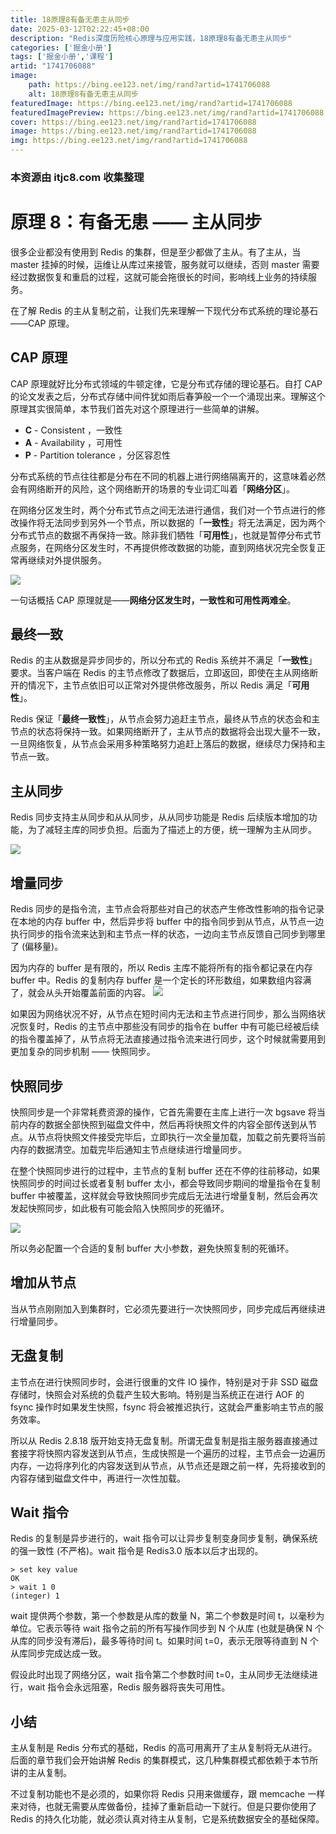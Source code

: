```yaml
---
title: 18原理8有备无患主从同步
date: 2025-03-12T02:22:45+08:00
description: "Redis深度历险核心原理与应用实践，18原理8有备无患主从同步"
categories: ['掘金小册']
tags: ['掘金小册','课程']
artid: "1741706088"
image:
    path: https://bing.ee123.net/img/rand?artid=1741706088
    alt: 18原理8有备无患主从同步
featuredImage: https://bing.ee123.net/img/rand?artid=1741706088
featuredImagePreview: https://bing.ee123.net/img/rand?artid=1741706088
cover: https://bing.ee123.net/img/rand?artid=1741706088
image: https://bing.ee123.net/img/rand?artid=1741706088
img: https://bing.ee123.net/img/rand?artid=1741706088
---
```


### 本资源由 itjc8.com 收集整理
# 原理 8：有备无患 —— 主从同步

很多企业都没有使用到 Redis 的集群，但是至少都做了主从。有了主从，当 master 挂掉的时候，运维让从库过来接管，服务就可以继续，否则 master 需要经过数据恢复和重启的过程，这就可能会拖很长的时间，影响线上业务的持续服务。

在了解 Redis 的主从复制之前，让我们先来理解一下现代分布式系统的理论基石——CAP 原理。

CAP 原理
--
CAP 原理就好比分布式领域的牛顿定律，它是分布式存储的理论基石。自打 CAP 的论文发表之后，分布式存储中间件犹如雨后春笋般一个一个涌现出来。理解这个原理其实很简单，本节我们首先对这个原理进行一些简单的讲解。

* **C** - Consistent ，一致性
* **A** - Availability ，可用性
* **P** - Partition tolerance ，分区容忍性

分布式系统的节点往往都是分布在不同的机器上进行网络隔离开的，这意味着必然会有网络断开的风险，这个网络断开的场景的专业词汇叫着「**网络分区**」。

在网络分区发生时，两个分布式节点之间无法进行通信，我们对一个节点进行的修改操作将无法同步到另外一个节点，所以数据的「**一致性**」将无法满足，因为两个分布式节点的数据不再保持一致。除非我们牺牲「**可用性**」，也就是暂停分布式节点服务，在网络分区发生时，不再提供修改数据的功能，直到网络状况完全恢复正常再继续对外提供服务。

![](https://user-gold-cdn.xitu.io/2018/7/4/164642389477ff9e?w=538&h=391&f=png&s=25993)

一句话概括 CAP 原理就是——**网络分区发生时，一致性和可用性两难全**。

最终一致
--
Redis 的主从数据是异步同步的，所以分布式的 Redis 系统并不满足「**一致性**」要求。当客户端在 Redis 的主节点修改了数据后，立即返回，即使在主从网络断开的情况下，主节点依旧可以正常对外提供修改服务，所以 Redis 满足「**可用性**」。

Redis 保证「**最终一致性**」，从节点会努力追赶主节点，最终从节点的状态会和主节点的状态将保持一致。如果网络断开了，主从节点的数据将会出现大量不一致，一旦网络恢复，从节点会采用多种策略努力追赶上落后的数据，继续尽力保持和主节点一致。

主从同步
--
Redis 同步支持主从同步和从从同步，从从同步功能是 Redis 后续版本增加的功能，为了减轻主库的同步负担。后面为了描述上的方便，统一理解为主从同步。

![](https://user-gold-cdn.xitu.io/2018/7/4/164641d454a0e67a?w=575&h=238&f=png&s=23174)

增量同步
--
Redis 同步的是指令流，主节点会将那些对自己的状态产生修改性影响的指令记录在本地的内存 buffer 中，然后异步将 buffer 中的指令同步到从节点，从节点一边执行同步的指令流来达到和主节点一样的状态，一边向主节点反馈自己同步到哪里了 (偏移量)。

因为内存的 buffer 是有限的，所以 Redis 主库不能将所有的指令都记录在内存 buffer 中。Redis 的复制内存 buffer 是一个定长的环形数组，如果数组内容满了，就会从头开始覆盖前面的内容。
![](https://user-gold-cdn.xitu.io/2018/5/21/16381ba1db76a768?w=217&h=211&f=png&s=22717)

如果因为网络状况不好，从节点在短时间内无法和主节点进行同步，那么当网络状况恢复时，Redis 的主节点中那些没有同步的指令在 buffer 中有可能已经被后续的指令覆盖掉了，从节点将无法直接通过指令流来进行同步，这个时候就需要用到更加复杂的同步机制 —— 快照同步。

快照同步
--
快照同步是一个非常耗费资源的操作，它首先需要在主库上进行一次 bgsave 将当前内存的数据全部快照到磁盘文件中，然后再将快照文件的内容全部传送到从节点。从节点将快照文件接受完毕后，立即执行一次全量加载，加载之前先要将当前内存的数据清空。加载完毕后通知主节点继续进行增量同步。

在整个快照同步进行的过程中，主节点的复制 buffer 还在不停的往前移动，如果快照同步的时间过长或者复制 buffer 太小，都会导致同步期间的增量指令在复制 buffer 中被覆盖，这样就会导致快照同步完成后无法进行增量复制，然后会再次发起快照同步，如此极有可能会陷入快照同步的死循环。


![](https://user-gold-cdn.xitu.io/2018/7/4/164641fbae932002?w=610&h=258&f=png&s=17606)

所以务必配置一个合适的复制 buffer 大小参数，避免快照复制的死循环。

增加从节点
--
当从节点刚刚加入到集群时，它必须先要进行一次快照同步，同步完成后再继续进行增量同步。

无盘复制
--
主节点在进行快照同步时，会进行很重的文件 IO 操作，特别是对于非 SSD 磁盘存储时，快照会对系统的负载产生较大影响。特别是当系统正在进行 AOF 的 fsync 操作时如果发生快照，fsync 将会被推迟执行，这就会严重影响主节点的服务效率。

所以从 Redis 2.8.18 版开始支持无盘复制。所谓无盘复制是指主服务器直接通过套接字将快照内容发送到从节点，生成快照是一个遍历的过程，主节点会一边遍历内存，一边将序列化的内容发送到从节点，从节点还是跟之前一样，先将接收到的内容存储到磁盘文件中，再进行一次性加载。

Wait 指令
--
Redis 的复制是异步进行的，wait 指令可以让异步复制变身同步复制，确保系统的强一致性 (不严格)。wait 指令是 Redis3.0 版本以后才出现的。
```
> set key value
OK
> wait 1 0
(integer) 1
```
wait 提供两个参数，第一个参数是从库的数量 N，第二个参数是时间 t，以毫秒为单位。它表示等待 wait 指令之前的所有写操作同步到 N 个从库 (也就是确保 N 个从库的同步没有滞后)，最多等待时间 t。如果时间 t=0，表示无限等待直到 N 个从库同步完成达成一致。

假设此时出现了网络分区，wait 指令第二个参数时间 t=0，主从同步无法继续进行，wait 指令会永远阻塞，Redis 服务器将丧失可用性。

## 小结

主从复制是 Redis 分布式的基础，Redis 的高可用离开了主从复制将无从进行。后面的章节我们会开始讲解 Redis 的集群模式，这几种集群模式都依赖于本节所讲的主从复制。

不过复制功能也不是必须的，如果你将 Redis 只用来做缓存，跟 memcache 一样来对待，也就无需要从库做备份，挂掉了重新启动一下就行。但是只要你使用了 Redis 的持久化功能，就必须认真对待主从复制，它是系统数据安全的基础保障。